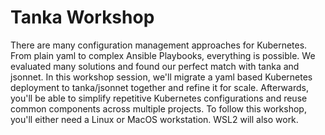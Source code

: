 # Tanka Workshop

There are many configuration management approaches for Kubernetes. From plain
yaml to complex Ansible Playbooks, everything is possible. We evaluated many
solutions and found our perfect match with tanka and jsonnet. In this workshop
session, we'll migrate a yaml based Kubernetes deployment to tanka/jsonnet
together and refine it for scale. Afterwards, you'll be able to simplify
repetitive Kubernetes configurations and reuse common components across multiple
projects. To follow this workshop, you'll either need a Linux or MacOS
workstation. WSL2 will also work.

